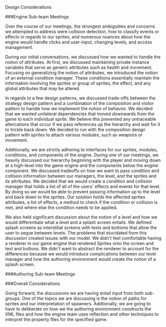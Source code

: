 Design Considerations 



###Engine Sub-team Meetings

Over the course of our meetings, the strongest ambiguities and concerns we attempted to address were collision detection, how to classify events or effects in regards to our sprites, and numerous nuances about how the engine would handle clicks and user-input, changing levels, and access management. 

During our initial conversations, we discussed how we wanted to handle the notion of attributes. At first, we discussed maintaining private instance variables that serve as generic attributes such as health and movement. Focusing on generalizing the notion of attributes, we introduced the notion of an external condition manager. These conditions essentially maintain the information involving the sprites or group of sprites, the effect, and any global attributes that may be altered. 

In regards to a few design patterns, we discussed trade-offs between the strategy design pattern and a combination of the composition and visitor pattern to handle how we implement the notion of behavior. We decided that we wanted unilateral dependencies that moved downwards from the game to each individual sprite. We believe this prevented any untraceable altercations that occur if we pass references up the hierarchy and wait for it to trickle back down. We decided to run with the composition design pattern with sprites to attach various modules, such as weapons or movement. 

Additionally, we are strictly adhering to interfaces for our sprites, modules, conditions, and components of the engine. During one of our meetings, we heavily discussed our hierarchy beginning with the player and moving down at a high-level into the game engine and the components below the engine component. We discussed tradeoffs on how we want to pass condition and collision information between our managers, the level, and the sprites and its attributes. We decided that we would create a condition and collision manager that holds a list of all of the users' effects and events for that level. By doing so we would be able to prevent passing information up to the level and back down to the sprites. Our solution holds the affected sprites attributes, a list of effects, a method to check if the condition or collision is met, and where else the condition needs to be applied.

We also held significant discussion about the notion of a level and how we would differentiate what a level and a splash screen entails. We defined splash screens as interstitial screens with texts and bottoms that allow the user to segue between levels. The problems that elucidated from this discussion created issues with our model. We didn't feel comfortable having a renderer in our game engine that rendered Sprites onto the screen and text and buttons. We didn't want to abstract the renderer to account for the differences because we would introduce complications between our level manager and how the authoring environment would create the notion of a splash screen. 



###Authoring Sub-team Meetings



###Overall Considerations

Going forward, the discussions we are having entail input from both sub-groups. One of the topics we are discussing is the notion of paths for sprites and our interpretation of spawners. Addtionally, we are going to have to deliberate on how we the authoring environment constructs the XML files and how the engine team uses reflection and other techniques to interpret the property files for the specified game. 
